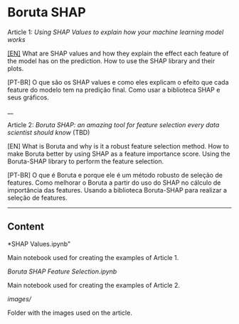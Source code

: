 # Boruta SHAP

Article 1: *Using SHAP Values to explain how your machine learning model works*

[[EN]](https://towardsdatascience.com/using-shap-values-to-explain-how-your-machine-learning-model-works-732b3f40e137) What are SHAP values and how they explain the effect each feature of the model has on the prediction. How to use the SHAP library and their plots.

[PT-BR] O que são os SHAP values e como eles explicam o efeito que cada feature do modelo tem na predição final. Como usar a biblioteca SHAP e seus gráficos.

__

Article 2: *Boruta SHAP: an amazing tool for feature selection every data scientist should know* (TBD)

[EN] What is Boruta and why is it a robust feature selection method. How to make Boruta better by using SHAP as a feature importance score. Using the Boruta-SHAP library to perform the feature selection.

[PT-BR] O que é Boruta e porque ele é um método robusto de seleção de features. Como melhorar o Boruta a partir do uso do SHAP no cálculo de importância das features. Usando a biblioteca Boruta-SHAP para realizar a seleção de features.
___

## Content

*SHAP Values.ipynb"

Main notebook used for creating the examples of Article 1.

*Boruta SHAP Feature Selection.ipynb*

Main notebook used for creating the examples of Article 2.

*images/*

Folder with the images used on the article.